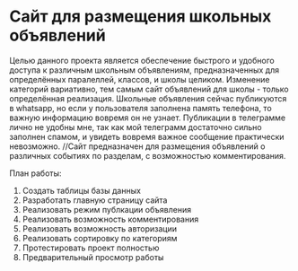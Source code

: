 # Сайт для размещения школьных объявлений

Целью данного проекта является обеспечение быстрого и удобного доступа к различным школьным объявлениям, предназначенных для определённых паралеллей, классов, и школы целиком.
Изменение категорий вариативно, тем самым сайт объявлений для школы - только определённая реализация.
Школьные объявления сейчас публикуются в whatsapp, но если у пользователя заполнена память телефона, то важную информацию вовремя он не узнает. Публикации в телеграмме лично не удобны мне, так как мой телеграмм достаточно сильно заполнен спамом, и увидеть вовремя важное сообщение практически невозможно.
//Сайт предназначен для размещения объявлений о различных событиях по разделам, с возможностью комментирования.

План работы:

  1. Создать таблицы базы данных
  2. Разработать главную страницу сайта
  3. Реализовать режим публкации объявления
  4. Реализовать возможность комментирования
  5. Реализовать возможность авторизации
  6. Реализовать сортировку по категориям
  7. Протестировать проект полностью
  8. Предварительный просмотр работы
